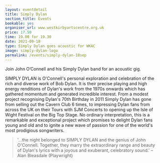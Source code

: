 ```yaml
---
layout: eventdetail
title: Simply Dylan
section_title: Events
bookable: yes
organiser_url: www.westkirbyartscentre.org.uk
price: 17.50
time: 19.00 for 19.30
date: 2021-09-18
type: Simply Dylan goes acoustic for WKAC
image: simply-dylan-logo
permalink: /events/simply-dylan-18sep
---
```


Join John O’Connell and his Simply Dylan band for an acoustic gig.

SIMPLY DYLAN is O'Connell's personal exploration and celebration of the rich and diverse work of Bob Dylan. It is their precise playing and high energy renditions of Dylan's work from the 1970s onwards which has gathered momentum and generated incredible interest. From a modest project recognising Dylan's 70th Birthday in 2011 Simply Dylan has gone from selling out the Cavern Club 6 times, to impressing Dylan fans from across the UK on their Tours with SJM Concerts to opening up the Isle of Wight Festival on the Big Top Stage. No ordinary interpretation, this is a remarkable and exceptional project which promises to delight Dylan fans young and old and to ignite a new wave of passion for one of the world's most prodigious songwriters.

>'…the night belonged to SIMPLY DYLAN and the genius of John O'Connell. Together, they marry the extraordinary range and beauty of Dylan's lyrics with a joyous and exuberant, celebratory sound.' – Alan Bleasdale (Playwright)
